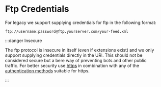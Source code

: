 # Ftp Credentials

For legacy we support supplying credentials for ftp in the following format:

```
ftp://username:password@ftp.yourserver.com/your-feed.xml
```

:::danger Insecure

The ftp protocol is insecure in itself (even if extensions exist) and we only support supplying credentials directly in the URI. This should not be considered secure but a bere way of preventing bots and other public traffic. For better security use [https](/infrastructure/protocols/http.md) in combination with any of the [authentication methods](/infrastructure/auth) suitable for https.

:::